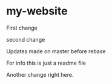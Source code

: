 # my-website

First change

second change

Updates made on master before rebase

For info this is just a readme file

Another change right here.

